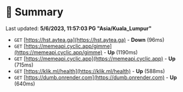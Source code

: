 # 📖 Summary
Last updated: **5/6/2023, 11:57:03 PG "Asia/Kuala_Lumpur"**

- `GET` [https://hst.aytea.ga](https://hst.aytea.ga) - **Down** (96ms)
- `GET` [https://memeapi.cyclic.app/gimme](https://memeapi.cyclic.app/gimme) - **Up** (1190ms)
- `GET` [https://memeapi.cyclic.app](https://memeapi.cyclic.app) - **Up** (715ms)
- `GET` [https://klik.ml/health](https://klik.ml/health) - **Up** (588ms)
- `GET` [https://dumb.onrender.com](https://dumb.onrender.com) - **Up** (640ms)
